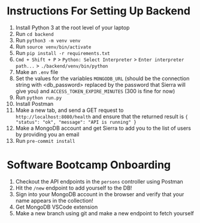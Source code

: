 # Instructions For Setting Up Backend

1. Install Python 3 at the root level of your laptop
2. Run ```cd backend```
3. Run ```python3 -m venv venv```
4. Run ```source venv/bin/activate```
5. Run ```pip install -r requirements.txt```
6. ```Cmd + Shift + P``` > ```Python: Select Interpreter``` > ```Enter interpreter path...``` > ```./backend/venv/bin/python```
7. Make an ```.env``` file
8. Set the values for the variables ```MONGODB_URL``` (should be the connection string with <db_password> replaced by the password that Sierra will give you) and ```ACCESS_TOKEN_EXPIRE_MINUTES``` (300 is fine for now)
9. Run ```python run.py```
10. Install Postman
11. Make a new tab, and send a GET request to ```http://localhost:8080/health``` and ensure that the returned result is ```{ "status": "ok", "message": "API is running" }```
12. Make a MongoDB account and get Sierra to add you to the list of users by providing you an email
13. Run ```pre-commit install```

# Software Bootcamp Onboarding

1. Checkout the API endpoints in the ```persons``` controller using Postman
2. Hit the ```/new``` endpoint to add yourself to the DB!
3. Sign into your MongoDB account in the browser and verify that your name appears in the collection!
4. Get MongoDB VSCode extension
5. Make a new branch using git and make a new endpoint to fetch yourself